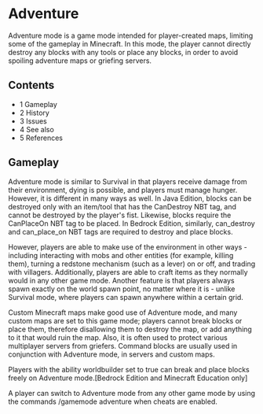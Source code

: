 # Adventure
Adventure mode is a game mode intended for player-created maps, limiting some of the gameplay in Minecraft. In this mode, the player cannot directly destroy any blocks with any tools or place any blocks, in order to avoid spoiling adventure maps or griefing servers.

## Contents
- 1 Gameplay
- 2 History
- 3 Issues
- 4 See also
- 5 References

## Gameplay
Adventure mode is similar to Survival in that players receive damage from their environment, dying is possible, and players must manage hunger. However, it is different in many ways as well. In Java Edition, blocks can be destroyed only with an item/tool that has the CanDestroy NBT tag, and cannot be destroyed by the player's fist. Likewise, blocks require the CanPlaceOn NBT tag to be placed. In Bedrock Edition, similarly, can_destroy and can_place_on NBT tags are required to destroy and place blocks. 

However, players are able to make use of the environment in other ways - including interacting with mobs and other entities (for example, killing them), turning a redstone mechanism (such as a lever) on or off, and trading with villagers. Additionally, players are able to craft items as they normally would in any other game mode. Another feature is that players always spawn exactly on the world spawn point, no matter where it is - unlike Survival mode, where players can spawn anywhere within a certain grid.

Custom Minecraft maps make good use of Adventure mode, and many custom maps are set to this game mode; players cannot break blocks or place them, therefore disallowing them to destroy the map, or add anything to it that would ruin the map. Also, it is often used to protect various multiplayer servers from griefers. Command blocks are usually used in conjunction with Adventure mode, in servers and custom maps.

Players with the ability worldbuilder set to true can break and place blocks freely on Adventure mode.‌[Bedrock Edition and Minecraft Education  only]

A player can switch to Adventure mode from any other game mode by using the commands /gamemode adventure when cheats are enabled.


